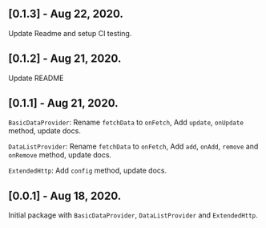 ## [0.1.3] - Aug 22, 2020.
Update Readme and setup CI testing.

## [0.1.2] - Aug 21, 2020.
Update README

## [0.1.1] - Aug 21, 2020.

`BasicDataProvider`: Rename `fetchData` to `onFetch`, Add `update`, `onUpdate` method, update docs.

`DataListProvider`: Rename `fetchData` to `onFetch`, Add `add`, `onAdd`, `remove` and `onRemove` method, update docs.

`ExtendedHttp`: Add `config` method, update docs.


## [0.0.1] - Aug 18, 2020.

Initial package with `BasicDataProvider`, `DataListProvider` and `ExtendedHttp`.
